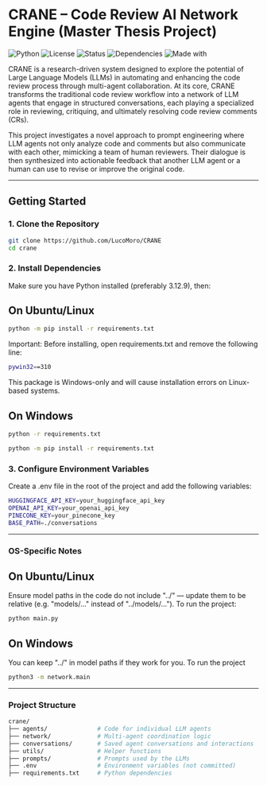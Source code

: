 # CRANE – Code Review AI Network Engine (Master Thesis Project)


![Python](https://img.shields.io/badge/Python-3.12.9-blue?logo=python)
![License](https://img.shields.io/badge/License-MIT-lightgrey)
![Status](https://img.shields.io/badge/status-research--project-yellow)
![Dependencies](https://img.shields.io/badge/dependencies-up%20to%20date-brightgreen)
![Made with](https://img.shields.io/badge/Made%20with-LLMs-red)

CRANE is a research-driven system designed to explore the potential of Large Language Models (LLMs) in automating and enhancing the code review process through multi-agent collaboration. At its core, CRANE transforms the traditional code review workflow into a network of LLM agents that engage in structured conversations, each playing a specialized role in reviewing, critiquing, and ultimately resolving code review comments (CRs).

This project investigates a novel approach to prompt engineering where LLM agents not only analyze code and comments but also communicate with each other, mimicking a team of human reviewers. Their dialogue is then synthesized into actionable feedback that another LLM agent or a human can use to revise or improve the original code.

---

## Getting Started

### 1. Clone the Repository

```bash
git clone https://github.com/LucoMoro/CRANE
cd crane
```

### 2. Install Dependencies 
Make sure you have Python installed (preferably 3.12.9), then:

## On Ubuntu/Linux

```bash
python -m pip install -r requirements.txt
```
Important: Before installing, open requirements.txt and remove the following line: 
```bash
pywin32==310
```
This package is Windows-only and will cause installation errors on Linux-based systems.

## On Windows
```bash
python -r requirements.txt
```

```bash
python -m pip install -r requirements.txt
```

### 3. Configure Environment Variables
Create a .env file in the root of the project and add the following variables:
```bash
HUGGINGFACE_API_KEY=your_huggingface_api_key
OPENAI_API_KEY=your_openai_api_key
PINECONE_KEY=your_pinecone_key
BASE_PATH=./conversations
```

---
### OS-Specific Notes

## On Ubuntu/Linux
Ensure model paths in the code do not include "../" — update them to be relative (e.g. "models/..." instead of "../models/..."). To run the project:
```bash
python main.py
```

## On Windows
You can keep "../" in model paths if they work for you. To run the project
```bash
python3 -m network.main
```

---

### Project Structure 

```bash
crane/
├── agents/              # Code for individual LLM agents
├── network/             # Multi-agent coordination logic
├── conversations/       # Saved agent conversations and interactions
├── utils/               # Helper functions
├── prompts/             # Prompts used by the LLMs
├── .env                 # Environment variables (not committed)
├── requirements.txt     # Python dependencies
```
